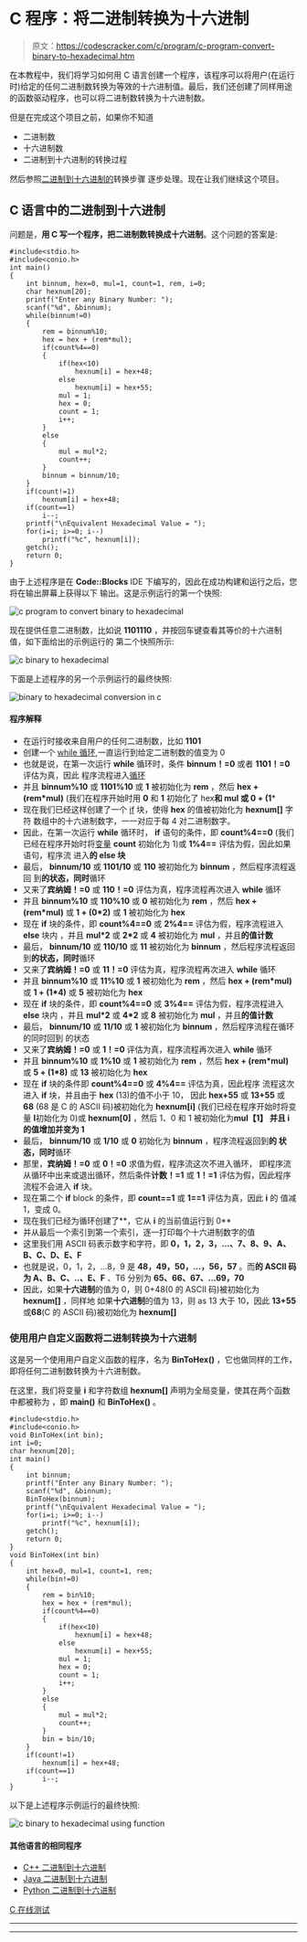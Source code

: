 # C 程序：将二进制转换为十六进制

> 原文：<https://codescracker.com/c/program/c-program-convert-binary-to-hexadecimal.htm>

在本教程中，我们将学习如何用 C 语言创建一个程序，该程序可以将用户(在运行时)给定的任何二进制数转换为等效的十六进制值。最后，我们还创建了同样用途的函数驱动程序，也可以将二进制数转换为十六进制数。

但是在完成这个项目之前，如果你不知道

*   二进制数
*   十六进制数
*   二进制到十六进制的转换过程

然后参照[二进制到十六进制的](/computer-fundamental/binary-to-hexadecimal.htm)转换步骤 逐步处理。现在让我们继续这个项目。

## C 语言中的二进制到十六进制

问题是，**用 C 写一个程序，把二进制数转换成十六进制**。这个问题的答案是:

```
#include<stdio.h>
#include<conio.h>
int main()
{
    int binnum, hex=0, mul=1, count=1, rem, i=0;
    char hexnum[20];
    printf("Enter any Binary Number: ");
    scanf("%d", &binnum);
    while(binnum!=0)
    {
        rem = binnum%10;
        hex = hex + (rem*mul);
        if(count%4==0)
        {
            if(hex<10)
                hexnum[i] = hex+48;
            else
                hexnum[i] = hex+55;
            mul = 1;
            hex = 0;
            count = 1;
            i++;
        }
        else
        {
            mul = mul*2;
            count++;
        }
        binnum = binnum/10;
    }
    if(count!=1)
        hexnum[i] = hex+48;
    if(count==1)
        i--;
    printf("\nEquivalent Hexadecimal Value = ");
    for(i=i; i>=0; i--)
        printf("%c", hexnum[i]);
    getch();
    return 0;
}
```

由于上述程序是在 **Code::Blocks** IDE 下编写的，因此在成功构建和运行之后，您将在输出屏幕上获得以下 输出。这是示例运行的第一个快照:

![c program to convert binary to hexadecimal](img/d1c45951e1f91852b074b80c03989fbd.png)

现在提供任意二进制数，比如说 **1101110** ，并按回车键查看其等价的十六进制值，如下面给出的示例运行的 第二个快照所示:

![c binary to hexadecimal](img/489f6499a845d7f256fe46c378a21f40.png)

下面是上述程序的另一个示例运行的最终快照:

![binary to hexadecimal conversion in c](img/fcbf99e6133756f05ce34d17464441a1.png)

#### 程序解释

*   在运行时接收来自用户的任何二进制数，比如 **1101**
*   创建一个 [while 循环](/c/c-while-loop.htm),一直运行到给定二进制数的值变为 0
*   也就是说，在第一次运行 **while** 循环时，条件 **binnum！=0** 或者 **1101！=0** 评估为真，因此 程序流程进入[循环](/c/c-loops.htm)
*   并且 **binnum%10** 或 **1101%10** 或 **1** 被初始化为 **rem** ，然后 **hex + (rem*mul)** (我们在程序开始时用 **0** 和 **1** 初始化了 hex**和 **mul** 或 **0 + (1*****
*   现在我们已经这样创建了一个 [if](/c/c-if-statement.htm) 块，使得 **hex** 的值被初始化为 **hexnum[]** 字符 数组中的十六进制数字，一一对应于每 4 对二进制数字。
*   因此，在第一次运行 **while** 循环时， **if** 语句的条件，即 **count%4==0** (我们已经在程序开始时将[变量](/c/c-variables.htm) **count** 初始化为 1)或 **1%4==** 评估为假，因此如果语句，程序流 进入**的 **else** 块**
*   最后， **binnum/10** 或 **1101/10** 或 **110** 被初始化为 **binnum** ，然后程序流程返回 到**的状态，同时**循环
*   又来了**宾纳姆！=0** 或 **110！=0** 评估为真，程序流程再次进入 **while** 循环
*   并且 **binnum%10** 或 **110%10** 或 **0** 被初始化为 **rem** ，然后 **hex + (rem*mul)** 或 **1 + (0*2)** 或 **1** 被初始化为 **hex**
*   现在 **if** 块的条件，即 **count%4==0** 或 **2%4==** 评估为假，程序流程进入 **else** 块内 ，并且 **mul*2** 或 **2*2** 或 **4** 被初始化为 **mul** ，并且**的值计数**
*   最后， **binnum/10** 或 **110/10** 或 **11** 被初始化为 **binnum** ，然后程序流程返回 到**的状态，同时**循环
*   又来了**宾纳姆！=0** 或 **11！=0** 评估为真，程序流程再次进入 **while** 循环
*   并且 **binnum%10** 或 **11%10** 或 **1** 被初始化为 **rem** ，然后 **hex + (rem*mul)** 或 **1 + (1*4)** 或 **5** 被初始化为 **hex**
*   现在 **if** 块的条件，即 **count%4==0** 或 **3%4==** 评估为假，程序流程进入 **else** 块内 ，并且 **mul*2** 或 **4*2** 或 **8** 被初始化为 **mul** ，并且**的值计数**
*   最后， **binnum/10** 或 **11/10** 或 **1** 被初始化为 **binnum** ，然后程序流程在循环的同时回到 的状态
*   又来了**宾纳姆！=0** 或 **1！=0** 评估为真，程序流程再次进入 **while** 循环
*   并且 **binnum%10** 或 **1%10** 或 **1** 被初始化为 **rem** ，然后 **hex + (rem*mul)** 或 **5 + (1*8)** 或 **13** 被初始化为 **hex**
*   现在 **if** 块的条件即 **count%4==0** 或 **4%4==** 评估为真，因此程序 流程这次进入 **if** 块，并且由于 **hex** (13)的值不小于 10， 因此 **hex+55** 或 **13+55** 或 **68** (68 是 C 的 ASCII 码)被初始化为 **hexnum[i]** (我们已经在程序开始时将变量 **I**初始化为 0)或 **hexnum[0]** ，然后 1、0 和 1 被初始化为**mul【1】 并且 **i** 的值增加并变为 1**
*   最后， **binnum/10** 或 **1/10** 或 **0** 初始化为 **binnum** ，程序流程返回到**的 状态，同时**循环
*   那里，**宾纳姆！=0** 或 **0！=0** 求值为假，程序流这次不进入循环， 即程序流从循环中出来或退出循环，然后条件**计数！=1** 或 **1！=1** 评估为假，因此程序流程不会进入 **if** 块。
*   现在第二个 **if** block 的条件，即 **count==1** 或 **1==1** 评估为真，因此 **i** 的 值减 1，变成 0。
*   现在我们已经为循环创建了**，它从 **i** 的当前值运行到 0**
*   并从最后一个索引到第一个索引，逐一打印每个十六进制数字的值
*   这里我们用 ASCII 码表示数字和字符，即 **0，1，2，3，...、7、8、9、A、B、C、D、E、F**
*   也就是说，0，1，2，...8，9 是 **48，49，50，...，56，57** 。而**的 ASCII 码为 A、B、C、..、E、F** 、T6 分别为 **65、66、67、...69，70**
*   因此，如果**十六进制**的值为 0，则 0+48(0 的 ASCII 码)被初始化为 **hexnum[]** ，同样地 如果**十六进制**的值为 13，则 as 13 大于 10，因此 **13+55** 或**68**(C 的 ASCII 码)被初始化为 **hexnum[]**

### 使用用户自定义函数将二进制转换为十六进制

这是另一个使用用户自定义函数的程序，名为 **BinToHex()** ，它也做同样的工作，即将任何二进制数转换为十六进制数。

在这里，我们将变量 **i** 和字符数组 **hexnum[]** 声明为全局变量，使其在两个函数中都被称为 ，即 **main()** 和 **BinToHex()** 。

```
#include<stdio.h>
#include<conio.h>
void BinToHex(int bin);
int i=0;
char hexnum[20];
int main()
{
    int binnum;
    printf("Enter any Binary Number: ");
    scanf("%d", &binnum);
    BinToHex(binnum);
    printf("\nEquivalent Hexadecimal Value = ");
    for(i=i; i>=0; i--)
        printf("%c", hexnum[i]);
    getch();
    return 0;
}
void BinToHex(int bin)
{
    int hex=0, mul=1, count=1, rem;
    while(bin!=0)
    {
        rem = bin%10;
        hex = hex + (rem*mul);
        if(count%4==0)
        {
            if(hex<10)
                hexnum[i] = hex+48;
            else
                hexnum[i] = hex+55;
            mul = 1;
            hex = 0;
            count = 1;
            i++;
        }
        else
        {
            mul = mul*2;
            count++;
        }
        bin = bin/10;
    }
    if(count!=1)
        hexnum[i] = hex+48;
    if(count==1)
        i--;
}
```

以下是上述程序示例运行的最终快照:

![c binary to hexadecimal using function](img/7c7757ebca8d496509feb3982bb52010.png)

#### 其他语言的相同程序

*   [C++ 二进制到十六进制](/cpp/program/cpp-program-convert-binary-to-hexadecimal.htm)
*   [Java 二进制到十六进制](/java/program/java-program-convert-binary-to-hexadecimal.htm)
*   [Python 二进制到十六进制](/python/program/python-program-convert-binary-to-hexadecimal.htm)

[C 在线测试](/exam/showtest.php?subid=2)

* * *

* * *